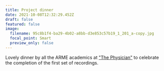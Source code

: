```yaml
---
title: Project dinner
date: 2021-10-08T12:32:29.452Z
draft: false
featured: false
image:
  filename: 95c8b1f4-ba29-4b02-a8bb-d3e853c57b19_1_201_a-copy.jpg
  focal_point: Smart
  preview_only: false
---
```

Lovely dinner by all the ARME academics at ["The Physician"](https://www.brunningandprice.co.uk/physician/) to celebrate the completion of the first set of recordings.